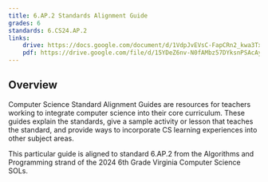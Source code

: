 ```yaml
---
title: 6.AP.2 Standards Alignment Guide
grades: 6
standards: 6.CS24.AP.2
links:
    drive: https://docs.google.com/document/d/1VdpJvEVsC-FapCRn2_kwa3Txh9ptsrtYdNps4atXlw8/edit?usp=drive_link
    pdf: https://drive.google.com/file/d/15YDeZ6nv-N0fAMbz57DYksnPSAcAypR_/view?usp=drive_link
---
```


## Overview

Computer Science Standard Alignment Guides are resources for teachers working to integrate computer science into their core curriculum. These guides explain the standards, give a sample activity or lesson that teaches the standard, and provide ways to incorporate CS learning experiences into other subject areas. 

This particular guide is aligned to standard 6.AP.2 from the Algorithms and Programming strand of the 2024 6th Grade Virginia Computer Science SOLs.